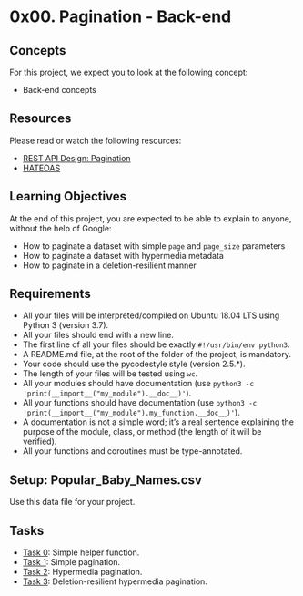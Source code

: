 # 0x00. Pagination - Back-end

## Concepts

For this project, we expect you to look at the following concept:

- Back-end concepts

## Resources

Please read or watch the following resources:

- [REST API Design: Pagination](https://www.moesif.com/blog/technical/api-design/REST-API-Design-Filtering-Sorting-and-Pagination/#pagination)
- [HATEOAS](https://en.wikipedia.org/wiki/HATEOAS)

## Learning Objectives

At the end of this project, you are expected to be able to explain to anyone, without the help of Google:

- How to paginate a dataset with simple `page` and `page_size` parameters
- How to paginate a dataset with hypermedia metadata
- How to paginate in a deletion-resilient manner

## Requirements

- All your files will be interpreted/compiled on Ubuntu 18.04 LTS using Python 3 (version 3.7).
- All your files should end with a new line.
- The first line of all your files should be exactly `#!/usr/bin/env python3`.
- A README.md file, at the root of the folder of the project, is mandatory.
- Your code should use the pycodestyle style (version 2.5.*).
- The length of your files will be tested using `wc`.
- All your modules should have documentation (use `python3 -c 'print(__import__("my_module").__doc__)'`).
- All your functions should have documentation (use `python3 -c 'print(__import__("my_module").my_function.__doc__)'`).
- A documentation is not a simple word; it’s a real sentence explaining the purpose of the module, class, or method (the length of it will be verified).
- All your functions and coroutines must be type-annotated.

## Setup: Popular_Baby_Names.csv

Use this data file for your project.

## Tasks

- [Task 0](./0-simple_helper_function.py): Simple helper function.
- [Task 1](./1-simple_pagination.py): Simple pagination.
- [Task 2](./2-hypermedia_pagination.py): Hypermedia pagination.
- [Task 3](./3-hypermedia_del_pagination.py): Deletion-resilient hypermedia pagination.

